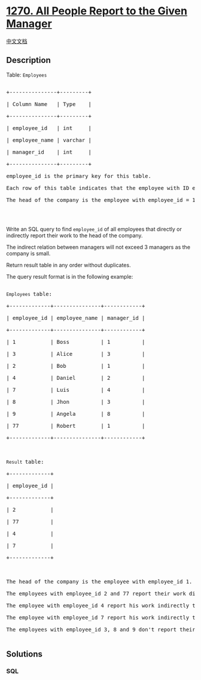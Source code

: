 # [1270. All People Report to the Given Manager](https://leetcode.com/problems/all-people-report-to-the-given-manager)

[中文文档](/solution/1200-1299/1270.All%20People%20Report%20to%20the%20Given%20Manager/README.md)

## Description

<p>Table: <code>Employees</code></p>



<pre>

+---------------+---------+

| Column Name   | Type    |

+---------------+---------+

| employee_id   | int     |

| employee_name | varchar |

| manager_id    | int     |

+---------------+---------+

employee_id is the primary key for this table.

Each row of this table indicates that the employee with ID employee_id and name employee_name reports his work to his/her direct manager with manager_id

The head of the company is the employee with employee_id = 1.

</pre>



<p>&nbsp;</p>



<p>Write an SQL query to find&nbsp;<code>employee_id</code>&nbsp;of all employees that directly or indirectly report their work to the head of the company.</p>



<p>The indirect relation between managers will not exceed 3 managers as the company is small.</p>



<p>Return result table in any order without duplicates.</p>



<p>The query result format is in the following example:</p>



<pre>

<code>Employees </code>table:

+-------------+---------------+------------+

| employee_id | employee_name | manager_id |

+-------------+---------------+------------+

| 1           | Boss          | 1          |

| 3           | Alice         | 3          |

| 2           | Bob           | 1          |

| 4           | Daniel        | 2          |

| 7           | Luis          | 4          |

| 8           | Jhon          | 3          |

| 9           | Angela        | 8          |

| 77          | Robert        | 1          |

+-------------+---------------+------------+



<code>Result </code>table:

+-------------+

| employee_id |

+-------------+

| 2           |

| 77          |

| 4           |

| 7           |

+-------------+



The head of the company is the employee with employee_id 1.

The employees with employee_id 2 and 77 report their work directly to the head of the company.

The employee with employee_id 4 report his work indirectly to the head of the company 4 --&gt; 2 --&gt; 1. 

The employee with employee_id 7 report his work indirectly to the head of the company 7 --&gt; 4 --&gt; 2 --&gt; 1.

The employees with employee_id 3, 8 and 9 don&#39;t report their work to head of company directly or indirectly. 

</pre>

## Solutions

<!-- tabs:start -->

### **SQL**

```sql

```

<!-- tabs:end -->